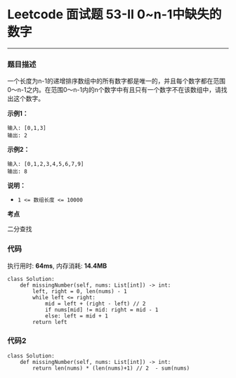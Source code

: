 # Leetcode 面试题 53-II 0~n-1中缺失的数字

***
### 题目描述

一个长度为n-1的递增排序数组中的所有数字都是唯一的，并且每个数字都在范围0～n-1之内。在范围0～n-1内的n个数字中有且只有一个数字不在该数组中，请找出这个数字。


**示例1：**

	输入: [0,1,3]
	输出: 2
	
	
**示例2：**

	输入: [0,1,2,3,4,5,6,7,9]
	输出: 8


**说明：**

* `1 <= 数组长度 <= 10000`


**考点**

二分查找

### 代码
执行用时: **64ms**, 内存消耗: **14.4MB**

```
class Solution:
    def missingNumber(self, nums: List[int]) -> int:
        left, right = 0, len(nums) - 1
        while left <= right:
            mid = left + (right - left) // 2
            if nums[mid] != mid: right = mid - 1
            else: left = mid + 1
        return left
```

### 代码2
```
class Solution:
    def missingNumber(self, nums: List[int]) -> int:
        return len(nums) * (len(nums)+1) // 2  - sum(nums)
```



